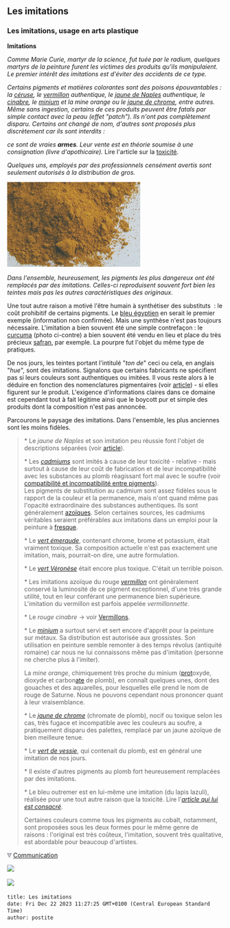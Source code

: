 ## Les imitations
### Les imitations, usage en arts plastique
 **Imitations**

_Comme Marie Curie, martyr de la science, fut tuée par le radium, quelques martyrs de la peinture furent les victimes des produits qu'ils manipulaient. Le premier intérêt des imitations est d'éviter des accidents de ce type._

_Certains pigments et matières colorantes sont des poisons épouvantables : la [céruse](ceruse.html), le [vermillon](Vermillons.html) authentique, le [jaune de Naples](jaunedenaples.html) authentique, le [cinabre](imitations.html#rougecinabre), le [minium](minium.html) et la mine orange ou le [jaune de chrome](jaunes.html#lesjaunesdechrome), entre autres. Même sans ingestion, certains de ces produits peuvent être fatals par simple contact avec la peau (effet "patch"). Ils n'ont pas complètement disparu. Certains ont changé de nom, d'autres sont proposés plus discrètement car ils sont interdits :_

_ce sont de vraies **armes**. Leur vente est en théorie soumise à une consignation (livre d'apothicaire)._ Lire l'article sur la [toxicité](toxicite.html).

_Quelques uns, employés par des professionnels censément avertis sont seulement autorisés à la distribution de gros._

![](images/curcuma.jpg)

_Dans l'ensemble, heureusement, les pigments les plus dangereux ont été remplacés par des imitations. Celles-ci reproduisent souvent fort bien les teintes mais pas les autres caractéristiques des originaux._

Une tout autre raison a motivé l'être humain à synthétiser des substituts  : le coût prohibitif de certains pigments. Le [bleu égyptien](bleuschauds.html#lebleudegypte) en serait le premier exemple (information non confirmée). Mais une synthèse n'est pas toujours nécessaire. L'imitation a bien souvent été une simple contrefaçon : le [curcuma](jaunes.html#curcuma) (photo ci-contre) a bien souvent été vendu en lieu et place du très précieux [safran](jaunes.html#safran), par exemple. La pourpre fut l'objet du même type de pratiques.

De nos jours, les teintes portant l'intitulé "_ton de_" ceci ou cela, en anglais "_hue_", sont des imitations. Signalons que certains fabricants ne spécifient pas si leurs couleurs sont authentiques ou imitées. Il vous reste alors à le déduire en fonction des nomenclatures pigmentaires (voir [article](nomenclaturepig.html)) - si elles figurent sur le produit. L'exigence d'informations claires dans ce domaine est cependant tout à fait légitime ainsi que le boycott pur et simple des produits dont la composition n'est pas annoncée.

Parcourons le paysage des imitations. Dans l'ensemble, les plus anciennes sont les moins fidèles.

> \* Le _jaune de Naples_ et son imitation peu réussie font l'objet de descriptions séparées (voir [article](jaunedenaples.html)).
> 
> \* Les [_cadmiums_](cadmiums.html) sont imités à cause de leur toxicité - relative - mais surtout à cause de leur coût de fabrication et de leur incompatibilité avec les substances au plomb réagissant fort mal avec le soufre (voir [compatibilité et incompatibilité entre pigments](pigments.html#compatibilitesetincompatibilites)).  
> Les pigments de substitution au cadmium sont assez fidèles sous le rapport de la couleur et la permanence, mais n'ont quand même pas l'opacité extraordinaire des substances authentiques. Ils sont généralement [azoïques](azoiques.html). Selon certaines sources, les cadmiums véritables seraient préférables aux imitations dans un emploi pour la peinture à [fresque](fresque.html).
> 
> \* Le [_vert émeraude_](verts.html#vertemeraudeouviridien), contenant chrome, brome et potassium, était vraiment toxique. Sa composition actuelle n'est pas exactement une imitation, mais, pourrait-on dire, une autre formulation.
> 
> \* Le [_vert Véronèse_](verts.html#vertveroneseoucendreverte) était encore plus toxique. C'était un terrible poison.
> 
> \* Les imitations azoïque du rouge _[vermillon](vermillons-2.html)_ ont généralement conservé la luminosité de ce pigment exceptionnel, d'une très grande utilité, tout en leur conférant une permanence bien supérieure. L'imitation du vermillon est parfois appelée _vermillonnette_.
> 
> \* Le _rouge cinabre_ -> voir [Vermillons](vermillons-2.html). 
> 
> \* Le _[minium](minium.html)_ a surtout servi et sert encore d'apprêt pour la peinture sur métaux. Sa distribution est autorisée aux grossistes. Son utilisation en peinture semble remonter à des temps révolus (antiquité romaine) car nous ne lui connaissons même pas d'imitation (personne ne cherche plus à l'imiter).
> 
> La _mine orange_, chimiquement très proche du minium ([prot](protomonobidi.html)oxyde, dioxyde et carbon[ate](uresiresates.html) de plomb), en connaît quelques unes, dont des gouaches et des aquarelles, pour lesquelles elle prend le nom de rouge de Saturne. Nous ne pouvons cependant nous prononcer quant à leur vraisemblance.
> 
> \* Le _[jaune de chrome](jaunes.html#lesjaunesdechrome)_ (chromate de plomb), nocif ou toxique selon les cas, très fugace et incompatible avec les couleurs au soufre, a pratiquement disparu des palettes, remplacé par un jaune azoïque de bien meilleure tenue.
> 
> \* Le _[vert de vessie](verts.html#vertdevessie)_, qui contenait du plomb, est en général une imitation de nos jours.
> 
> \* Il existe d'autres pigments au plomb fort heureusement remplacées par des imitations.
> 
> \* Le bleu outremer est en lui-même une imitation (du lapis lazuli), réalisée pour une tout autre raison que la toxicité. Lire l'[_article qui lui est consacré_](outremer.html).
> 
> Certaines couleurs comme tous les pigments au cobalt, notamment, sont proposées sous les deux formes pour le même genre de raisons : l'original est très coûteux, l'imitation, souvent très qualitative, est abordable pour beaucoup d'artistes.



![](images/flechebas.gif) [Communication](http://www.artrealite.com/annonceurs.htm) 

[![](https://cbonvin.fr/sites/regie.artrealite.com/visuels/campagne1.png)](index-2.html#20131014)

![](https://cbonvin.fr/sites/regie.artrealite.com/visuels/campagne2.png)
```
title: Les imitations
date: Fri Dec 22 2023 11:27:25 GMT+0100 (Central European Standard Time)
author: postite
```
